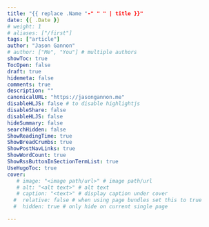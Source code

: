 ```yaml
---
title: "{{ replace .Name "-" " " | title }}"
date: {{ .Date }}
# weight: 1
# aliases: ["/first"]
tags: ["article"]
author: "Jason Gannon"
# author: ["Me", "You"] # multiple authors
showToc: true
TocOpen: false
draft: true
hidemeta: false
comments: true
description: ""
canonicalURL: "https://jasongannon.me"
disableHLJS: false # to disable highlightjs
disableShare: false
disableHLJS: false
hideSummary: false
searchHidden: false
ShowReadingTime: true
ShowBreadCrumbs: true
ShowPostNavLinks: true
ShowWordCount: true
ShowRssButtonInSectionTermList: true
UseHugoToc: true
cover:
   # image: "<image path/url>" # image path/url
   # alt: "<alt text>" # alt text
   # caption: "<text>" # display caption under cover
  #  relative: false # when using page bundles set this to true
  #  hidden: true # only hide on current single page

---
```

